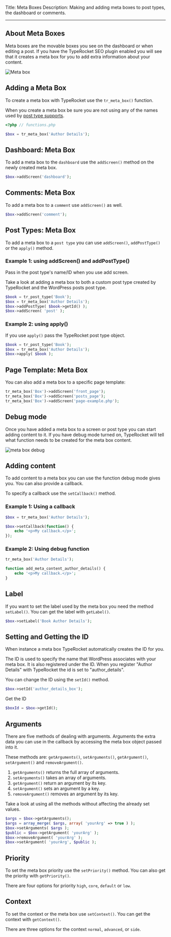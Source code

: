 Title: Meta Boxes
Description: Making and adding meta boxes to post types,  the dashboard or comments.

---

## About Meta Boxes 

Meta boxes are the movable boxes you see on the dashboard or when editing a post. If you have the TypeRocket SEO plugin enabled you will see that it creates a meta box for you to add extra information about your content.

![Meta box](https://typerocket.com/wp-content/uploads/2015/07/docs-metabox.png)

## Adding a Meta Box

To create a meta box with TypeRocket use the `tr_meta_box()` function.

When you create a meta box be sure you are not using any of the names used by [post type supports](https://codex.wordpress.org/Function_Reference/post_type_supports#Parameters).

```php
<?php // functions.php

$box = tr_meta_box('Author Details');
```

## Dashboard: Meta Box

To add a meta box to the `dashboard` use the `addScreen()` method on the newly created meta box.

```php
$box->addScreen('dashboard');
```

## Comments: Meta Box

To add a meta box to a `comment` use `addScreen()` as well.

```php
$box->addScreen('comment');
```

## Post Types: Meta Box

To add a meta box to a `post type` you can use `addScreen()`, `addPostType()` or the `apply()` method.

### Example 1: using addScreen() and addPostType()

Pass in the post type's name/ID when you use add screen. 

Take a look at adding a meta box to both a custom post type created by TypeRocket and the WordPress posts post type.

```php
$book = tr_post_type('Book');
$box = tr_meta_box('Author Details');
$box->addPostType( $book->getId() );
$box->addScreen( 'post' );
```

### Example 2: using apply()

If you use `apply()` pass the TypeRocket post type object.

```php
$book = tr_post_type('Book');
$box = tr_meta_box('Author Details');
$box->apply( $book );
```

## Page Template: Meta Box

You can also add a meta box to a specific page template:

```php
tr_meta_box('Box')->addScreen('front_page');
tr_meta_box('Box')->addScreen('posts_page');
tr_meta_box('Box')->addScreen('page-example.php');
```

## Debug mode

Once you have added a meta box to a screen or post type you can start adding content to it. If you have debug mode turned on, TypeRocket will tell what function needs to be created for the meta box content.

![meta box debug](https://typerocket.com/wp-content/uploads/2015/07/docs-meta-box-debug-typerocket.png)

## Adding content

To add content to a meta box you can use the function debug mode gives you.  You can also provide a callback.

To specify a callback use the `setCallback()` method.

### Example 1: Using a callback

```php
$box = tr_meta_box('Author Details');

$box->setCallback(function() {
    echo '<p>My callback.</p>';
});
```

### Example 2: Using debug function

```php
tr_meta_box('Author Details');

function add_meta_content_author_details() {
    echo '<p>My callback.</p>';
}
```

## Label

If you want to set the label used by the meta box you need the method  `setLabel()`. You can get the label with `getLabel()`.

```php
$box->setLabel('Book Author Details');
```

## Setting and Getting the ID

When instance a meta box TypeRocket automatically creates the ID for you.

The ID is used to specify the name that WordPress associates with your meta box. It is also registered under the ID. When you register "Author Details" with TypeRocket the id is set to "author_details".

You can change the ID using the `setId()` method.

```php
$box->setId('author_details_box');
```

Get the ID

```php
$boxId = $box->getId();
```

## Arguments

There are five methods of dealing with arguments. Arguments the extra data you can use in the callback by accessing the meta box object passed into it.

These methods are: `getArguments()`, `setArguments()`, `getArgument()`, `setArgument()` and `removeArgument()`.

1. `getArguments()` returns the full array of arguments.
2. `setArguments()` takes an array of arguments.
3. `getArgument()` return an argument by its key.
4. `setArgument()` sets an argument by a key.
5. `removeArgument()` removes an argument by its key.

Take a look at using all the methods without affecting the already set values.

```php
$args = $box->getArguments();
$args = array_merge( $args, array( 'yourArg' => true ) );
$box->setArguments( $args );
$public = $box->getArgument( 'yourArg' );
$box->removeArgument( 'yourArg' );
$box->setArgument( 'yourArg', $public );
```

## Priority

To set the meta box priority use the `setPriority()` method. You can also get the priority with `getPriority()`.

There are four options for priority `high`, `core`, `default` or `low`.

## Context

To set the context or the meta box use `setContext()`. You can get the context with `getContext()`.

There are three options for the context `normal`, `advanced`, or `side`.

